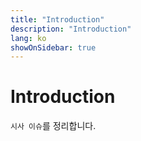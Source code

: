 ```yaml
---
title: "Introduction"
description: "Introduction"
lang: ko
showOnSidebar: true
---
```


# Introduction
`시사 이슈`를 정리합니다.